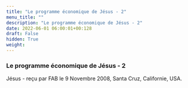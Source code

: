 ```yaml
---
title: "Le programme économique de Jésus - 2"
menu_title: ""
description: "Le programme économique de Jésus - 2"
date: 2022-06-01 06:00:01+00:128
draft: False
hidden: True
weight:
---
```

### Le programme économique de Jésus - 2

Jésus - reçu par FAB le 9 Novembre 2008, Santa Cruz, Californie, USA.



